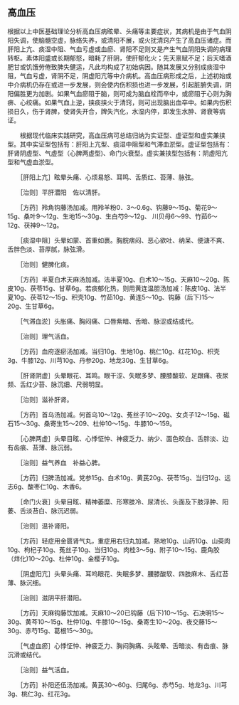 ## 高血压

根据以上中医基础理论分析高血压病眩晕、头痛等主要症状，其病机是由于气血阴阳失调，使脑髓空虚，脉络失养，或清阳不展，或火扰清窍产生了高血压诸症。而肝阳上亢、痰湿中阻、气血亏虚或血瘀、肾阳不足则又是产生气血阴阳失调的病理转枢。素体阳盛或长期郁怒，暗耗了肝阴，使肝郁化火；先天禀赋不足；后天嗜酒肥甘或饥饿劳倦致脾失健运，凡此均构成了初始病因。随其发展又分别成痰湿中阻，气血亏虚，肾阴不足，阴虚阳亢等中介病机。高血压病形成之后，上述初始或中介病机仍存在或进一步发展，则会使内伤积损也进一步发展，引起脏腑失调，阴阳偏胜更为加剧。如果气血瘀阻于脑，则可成为脑血栓而卒中，或瘀阻于心则为胸痹、心绞痛。如果气血上逆，挟痰挟火于清窍，则可出现脑出血卒中。如果内伤积损日久，伤于肾脾，使肾失开合，牌失汽化，水湿内停，即发生水肿、肾衰等病证。

　　根据现代临床实践研究，高血压病可总结归纳为实证型、虚证型和虚实兼挟型。其中实证型包括有：肝阳上亢型、痰湿中阻型和气滞血淤型。虚证型包括有：肝肾阴虚型、气虚型（心脾两虚型)、命门火衰型。虚实兼挟型包括有：阴虚阳亢型和气虚血淤型。

　　［肝阳上亢］眩晕头痛、心烦易怒、耳鸣、舌质红、苔薄、脉弦。

　　［治则］平肝潜阳　佐以清肝。

　　［方药］羚角钩藤汤加减。用羚羊粉0．3～0.6g、钩藤9～15g、菊花9～15g、桑叶9～12g、生地15～30g、生白芍9～12g、 川贝母6～99、竹茹6～12g、茯神9～12g。

　　［痰湿中阻］头晕如蒙、首重如裹。胸脘痞闷、恶心欲吐、纳呆、便溏不爽、舌胖色淡、苔厚腻，脉弦滑。

　　［治则］健脾化痰。

　　［方药］半夏白术天麻汤加减。法半夏10g、白术10～15g、天麻10～20g、陈皮10g、茯苓15g、甘草6g。若痰郁化热，则用黄连温胆汤加减：陈皮10g、法半夏10g、茯苓12～15g、积壳10g、竹茹10g、黄连5～10g、钩藤（后下)15～20g、生甘草6g。

　　［气滞血淤］头胀痛、胸闷痛、口唇紫暗、舌暗、脉涩或结或代。

　　［治则］理气活血。

　　［方药］血府逐瘀汤加减。当归10g、生地10g、桃仁10g、红花10g、枳壳3g、牛膝12g、川芎10g、丹参20g、地龙30g、生甘草6g。

　　［肝肾阴虚］头晕眼花、耳鸣。眼干涩、失眠多梦、腰膝酸软、足跟痛、夜尿频、舌红少苔、脉沉细、尺弱明显。

　　［治则］滋补肝肾。

　　［方药］首乌汤加减。何首乌10～12g、菟丝子10～20g、女贞子12～15g、磁石15～30g、桑寄生15～209、杜仲10～15g、牛膝10～159。

　　［心脾两虚］头晕目眩、心悸怔忡、神疲乏力、纳少、面色皎白、舌胖淡、边有齿痕、苔薄、脉沉弱。

　　［治则］益气养血　补益心脾。

　　［方药］归脾汤加减。党参15g、白术10g、黄芪20g、茯苓15g、当归12g、远志6g、酸枣仁10g、木香6。

　　［命门火衰］头晕目眩、精神萎糜、形寒肢冷、尿清长、头面及下肢浮肿、阳萎、舌淡苔白、脉沉迟弱。

　　［治则］温补肾阳。

　　［方药］轻症用金匮肾气丸，重症用右归丸加减。熟地10g、山药10g、山萸肉10g、枸杞子10g、菟丝子10g、当归10g、肉桂3～5g、附子10～15g、鹿角胶（烊化)10～20g、杜仲10g、金樱子10g。

　　［阴虚阳亢］头晕头痛、耳呜眼花、失眠多梦、腰膝酸软、四肢麻木、舌红苔薄、脉沉细。

　　［治则］滋阴平肝潜阳。

　　［方药］天麻钩藤饮加减。天麻10～20已钩藤（后下)10～15g、石决明15～30g、黄芩10～15g、杜仲10g、牛膝10～15g、桑寄生10～20g、夜交藤15～30g、赤芍15g、葛根15～30g。

　　［气虚血瘀］心悸怔忡、神疲乏力、胸闷胸痛、头眩晕、舌暗淡、有齿痕、脉沉滑或结代。

　　［治则］益气活血。

　　［方药］补阳还伍汤加减。黄芪30～60g、归尾6g、赤芍5g、地龙3g、川芎3g、桃仁3g、红花3g。